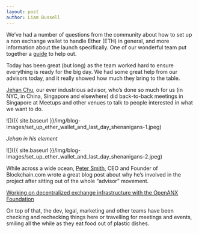 ```yaml
---
layout: post
author: Liam Bussell
---
```


We’ve had a number of questions from the community about how to set up a non exchange wallet to handle Ether (ETH) in general, and more information about the launch specifically. One of our wonderful team put together a [guide](https://drive.google.com/viewerng/viewer?url=https://www.openanx.org/en/assets/documents/openANX_User_Guide_ENU.pdf) to help out.

Today has been great (but long) as the team worked hard to ensure everything is ready for the big day. We had some great help from our advisors today, and it really showed how much they bring to the table.

[Jehan Chu](https://www.linkedin.com/in/jehan-chu-637101/), our ever industrious advisor, who’s done so much for us (in NYC, in China, Singapore and elsewhere) did back-to-back meetings in Singapore at Meetups and other venues to talk to people interested in what we want to do.

![]({{ site.baseurl }}/img/blog-images/set_up_ether_wallet_and_last_day_shenanigans-1.jpeg)

_Jehan in his element_

![]({{ site.baseurl }}/img/blog-images/set_up_ether_wallet_and_last_day_shenanigans-2.jpeg)


While across a wide ocean, [Peter Smith](https://www.linkedin.com/in/1psmith/), CEO and Founder of Blockchain.com wrote a great blog post about why he’s involved in the project after sitting out of the whole “advisor” movement.

[Working on decentralized exchange infrastructure with the OpenANX Foundation](https://medium.com/@OneMorePeter/working-on-decentralized-exchange-infrastructure-with-the-openanx-foundation-7d500ff04858)

On top of that, the dev, legal, marketing and other teams have been checking and rechecking things here or travelling for meetings and events, smiling all the while as they eat food out of plastic dishes. 